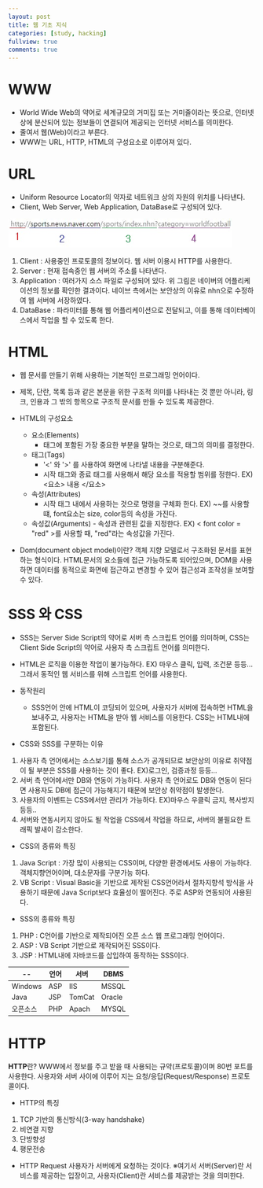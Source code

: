 ```yaml
---
layout: post
title: 웹 기초 지식
categories: [study, hacking]
fullview: true
comments: true
---
```

# WWW
- World Wide Web의 약어로 세계규모의 거미집 또는 거미줄이라는 뜻으로, 인터넷상에 분산되어 있는 정보들이 연결되어 제공되는 인터넷 서비스를 의미한다.
- 줄여서 웹(Web)이라고 부른다.
- WWW는 URL, HTTP, HTML의 구성요소로 이루어져 있다.

# URL
- Uniform Resource Locator의 약자로 네트워크 상의 자원의 위치를 나타낸다.
- Client, Web Server, Web Application, DataBase로 구성되어 있다.

![url-screenshot](https://github.com/AgapeP/agapep.github.io/blob/master/assets/media/URL.JPG?raw=true)

1. Client : 사용중인 프로토콜의 정보이다. 웹 서버 이용시 HTTP를 사용한다.
1. Server : 현재 접속중인 웹 서버의 주소를 나타낸다.
1. Application : 여러가지 소스 파일로 구성되어 있다.
위 그림은 네이버의 어플리케이션의 정보를 확인한 결과이다.
네이브 측에서는 보안상의 이유로 nhn으로 수정하여 웹 서버에 서장하였다.
1. DataBase : 파라미터를 통해 웹 어플리케이션으로 전달되고, 이를 통해 데이터베이스에서 작업을 할 수 있도록 한다.

# HTML

- 웹 문서를 만들기 위해 사용하는 기본적인 프로그래밍 언어이다.
- 제목, 단란, 목록 등과 같은 본문을 위한 구조적 의미를 나타내는 것 뿐만 아니라, 링크, 인용과 그 밖의 항목으로 구조적 문서를 만들 수 있도록 제공한다.
- HTML의 구성요소
  - 요소(Elements)
    - 태그에 포함된 가장 중요한 부분을 말하는 것으로, 태그의 의미를 결정한다.
  - 태그(Tags)
    - '<' 와 '>' 를 사용하여 화면에 나타낼 내용을 구분해준다.
    - 시작 태그와 종료 태그를 사용해서 해당 요소를 적용할 범위를 정한다.
    EX) <요소> 내용 </요소>
  - 속성(Attributes)
    - 시작 태그 내에서 사용하는 것으로 명령을 구체화 한다.
    EX) <font>~~</font>를 사용할 떄, font요소는 size, color등의 속성을 가진다.
  - 속성값(Arguments) - 속성과 관련된 값을 지정한다.
  EX) < font color = "red" >를 사용할 때, "red"라는 속성값을 가진다.

- Dom(document object model)이란? 객체 지향 모델로서 구조화된 문서를 표현하는 형식이다. HTML문서의 요소들에 접근 가능하도록 되어있으며, DOM을 사용하면 데이터를 동적으로 화면에 접근하고 변경할 수 있어 접근성과 조작성을 보여할 수 있다.

# SSS 와 CSS

- SSS는 Server Side Script의 약어로 서버 측 스크립트 언어를 의미하며, CSS는 Client Side Script의 약어로 사용자 측 스크립트 언어를 의미한다.
- HTML은 로직을 이용한 작업이 불가능하다. EX) 마우스 클릭, 입력, 조건문 등등...
그래서 동적인 웹 서비스를 위해 스크립트 언어를 사용한다.
- 동작원리
  - SSS언어 안에 HTML이 코딩되어 있으며, 사용자가 서버에 접속하면 HTML을 보내주고, 사용자는 HTML을 받아 웹 서비스를 이용한다. CSS는 HTML내에 포함된다.

- CSS와 SSS를 구분하는 이유
1. 사용자 측 언어에서는 소스보기를 통해 소스가 공개되므로 보안상의 이유로 취약점이 될 부분은 SSS를 사용하는 것이 좋다. EX)로그인, 검증과정 등등...
1. 서버 측 언어에서만 DB와 연동이 가능하다. 사용자 측 언어로도 DB와 연동이 된다면 사용자도 DB에 접근이 가능해지기 때문에 보안상 취약점이 발생한다.
1. 사용자의 이벤트는 CSS에서만 관리가 가능하다. EX)마우스 우클릭 금지, 복사방지 등등..
1. 서버와 연동시키지 않아도 될 작업을 CSS에서 작업을 하므로, 서버의 불필요한 트래픽 발새이 감소한다.

- CSS의 종류와 특징
1. Java Script : 가장 많이 사용되는 CSS이며, 다양한 환경에서도 사용이 가능하다.
객체지향언어이며, 대소문자를 구분가능 하다.
1. VB Script : Visual Basic을 기반으로 제작된 CSS언어라서 절차지향석 방식을 사용하기 때문에 Java Script보다 효율성이 떨어진다. 주로 ASP와 연동되어 사용된다.

- SSS의 종류와 특징
1. PHP : C언어를 기반으로 제작되어진 오픈 소스 웹 프로그래밍 언어이다.
1. ASP : VB Script 기반으로 제작되어진 SSS이다.
1. JSP : HTML내에 자바코드를 삽입하여 동작하는 SSS이다.

-- | 언어 | 서버 | DBMS
---- | ---- | ---- | ---
Windows |ASP | IIS | MSSQL
Java | JSP | TomCat | Oracle
오픈소스 | PHP | Apach | MYSQL 

# HTTP

**HTTP**란?
 WWW에서 정보를 주고 받을 때 사용되는 규약(프로토콜)이며 80번 포트를 사용한다.
사용자와 서버 사이에 이루어 지는 요청/응답(Request/Response) 프로토콜이다.

- HTTP의 특징
1. TCP 기반의 통신방식(3-way handshake)
1. 비연결 지향
1. 단방향성
1. 평문전송

- HTTP Request
사용자가 서버에게 요청하는 것이다.
※여기서 서버(Server)란 서비스를 제공하는 입장이고,
사용자(Client)란 서비스를 제공받는 것을 의미한다.


